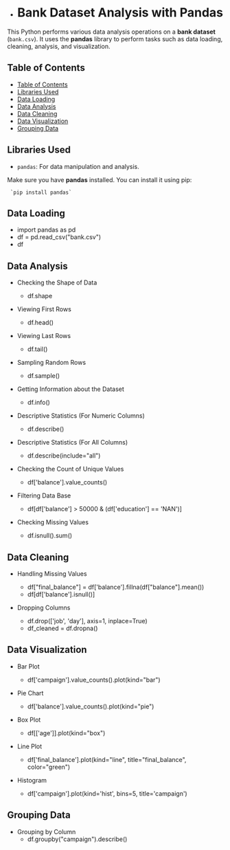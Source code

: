 * # Bank Dataset Analysis with Pandas

This Python performs various data analysis operations on a **bank dataset** (`bank.csv`). It uses the **pandas** library to perform tasks such as data loading, cleaning, analysis, and visualization.

## Table of Contents
- [Table of Contents](#table-of-contents)
- [Libraries Used](#libraries-used)
- [Data Loading](#data-loading)
- [Data Analysis](#data-analysis)
- [Data Cleaning](#data-cleaning)
- [Data Visualization](#data-visualization)
- [Grouping Data](#grouping-data)

## Libraries Used

- `pandas`: For data manipulation and analysis.
  
Make sure you have **pandas** installed. You can install it using pip:

     `pip install pandas`

## Data Loading
- import pandas as pd
- df = pd.read_csv("bank.csv")
- df
  
## Data Analysis
- Checking the Shape of Data
  - df.shape

- Viewing First Rows
  - df.head()

- Viewing Last Rows 
  - df.tail()
  
- Sampling Random Rows
  - df.sample()
  
- Getting Information about the Dataset
  - df.info()
  
- Descriptive Statistics (For Numeric Columns)
  - df.describe()
  
- Descriptive Statistics (For All Columns)
  - df.describe(include="all")

- Checking the Count of Unique Values
  - df['balance'].value_counts()
  
- Filtering Data Base
  - df[df['balance'] > 50000 & (df['education'] == 'NAN')]
  
- Checking Missing Values
  - df.isnull().sum()
  

## Data Cleaning
- Handling Missing Values
  - df["final_balance"] = df['balance'].fillna(df["balance"].mean())
  - df[df['balance'].isnull()]
   
- Dropping Columns 
  - df.drop(['job', 'day'], axis=1, inplace=True)
  - df_cleaned = df.dropna()


## Data Visualization
- Bar Plot
  - df['campaign'].value_counts().plot(kind="bar")

- Pie Chart
  - df['balance'].value_counts().plot(kind="pie")

- Box Plot
  - df[['age']].plot(kind="box")

- Line Plot
  - df['final_balance'].plot(kind="line", title="final_balance", color="green")

- Histogram
  - df['campaign'].plot(kind='hist', bins=5, title='campaign')
  

## Grouping Data
- Grouping by Column
  - df.groupby("campaign").describe()
